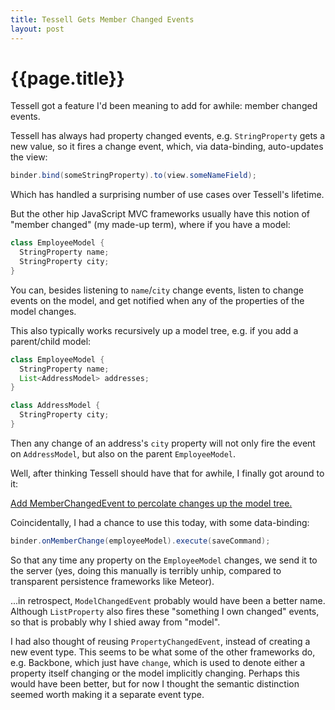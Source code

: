 ```yaml
---
title: Tessell Gets Member Changed Events
layout: post
---
```


{{page.title}}
==============

Tessell got a feature I'd been meaning to add for awhile: member changed events.

Tessell has always had property changed events, e.g. `StringProperty` gets a new value, so it fires a change event, which, via data-binding, auto-updates the view:

```java
binder.bind(someStringProperty).to(view.someNameField);
```

Which has handled a surprising number of use cases over Tessell's lifetime.

But the other hip JavaScript MVC frameworks usually have this notion of "member changed" (my made-up term), where if you have a model:

```java
class EmployeeModel {
  StringProperty name;
  StringProperty city;
}
```

You can, besides listening to `name`/`city` change events, listen to change events on the model, and get notified when any of the properties of the model changes.

This also typically works recursively up a model tree, e.g. if you add a parent/child model:

```java
class EmployeeModel {
  StringProperty name;
  List<AddressModel> addresses;
}

class AddressModel {
  StringProperty city;
}
```

Then any change of an address's `city` property will not only fire the event on `AddressModel`, but also on the parent `EmployeeModel`.

Well, after thinking Tessell should have that for awhile, I finally got around to it:

[Add MemberChangedEvent to percolate changes up the model tree.](https://github.com/stephenh/tessell/commit/47b0c12fe864a7ba1848fece486a13d8d01242f5)

Coincidentally, I had a chance to use this today, with some data-binding:

```java
binder.onMemberChange(employeeModel).execute(saveCommand);
```

So that any time any property on the `EmployeeModel` changes, we send it to the server (yes, doing this manually is terribly unhip, compared to transparent persistence frameworks like Meteor).

...in retrospect, `ModelChangedEvent` probably would have been a better name. Although `ListProperty` also fires these "something I own changed" events, so that is probably why I shied away from "model".

I had also thought of reusing `PropertyChangedEvent`, instead of creating a new event type. This seems to be what some of the other frameworks do, e.g. Backbone, which just have `change`, which is used to denote either a property itself changing or the model implicitly changing. Perhaps this would have been better, but for now I thought the semantic distinction seemed worth making it a separate event type.

